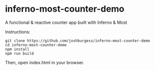# inferno-most-counter-demo
A functional &amp; reactive counter app built with Inferno &amp; Most

Instructions:

```
git clone https://github.com/joshburgess/inferno-most-counter-demo
cd inferno-most-counter-demo
npm install
npm run build
```
Then, open index.html in your browser.
